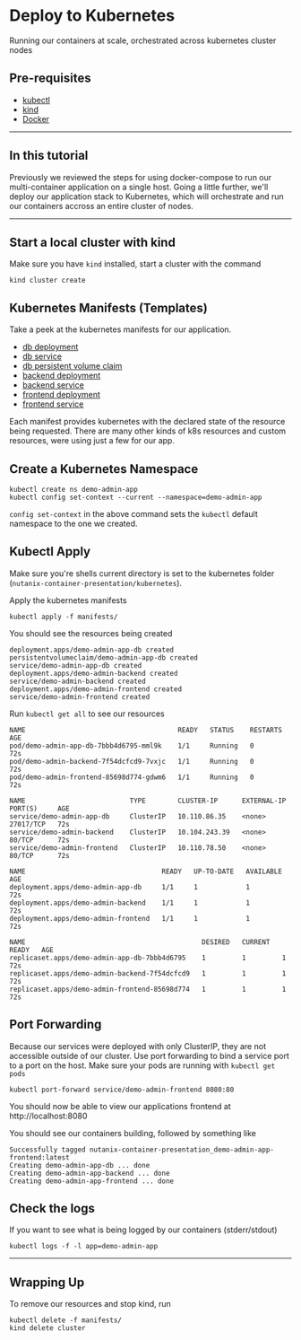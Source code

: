 # Deploy to Kubernetes
Running our containers at scale, orchestrated across kubernetes cluster nodes

## Pre-requisites
* [kubectl](https://kubernetes.io/docs/tasks/tools/install-kubectl/)
* [kind](https://kind.sigs.k8s.io/)
* [Docker](https://docs.docker.com/get-docker/)
---

## In this tutorial

Previously we reviewed the steps for using docker-compose to run our multi-container application on a single host. Going a little further, we'll deploy our application stack to Kubernetes, which will orchestrate and run our containers accross an entire cluster of nodes.

---

## Start a local cluster with kind

Make sure you have `kind` installed, start a cluster with the command
```
kind cluster create
```

## Kubernetes Manifests (Templates)
Take a peek at the kubernetes manifests for our application. 
* [db deployment](manifests/demo-admin-app-db-deployment.yaml)
* [db service](manifests/demo-admin-app-db-svc.yaml)
* [db persistent volume claim](manifests/demo-admin-app-db-pvc.yaml)
* [backend deployment](manifests/demo-admin-backend-deployment.yaml)
* [backend service](manifests/demo-admin-backend-svc.yaml)
* [frontend deployment](manifests/demo-admin-frontend-deployment.yaml)
* [frontend service](manifests/demo-admin-frontend-svc.yaml)

Each manifest provides kubernetes with the declared state of the resource being requested. There are many other kinds of k8s resources and custom resources, were using just a few for our app.

## Create a Kubernetes Namespace

```
kubectl create ns demo-admin-app
kubectl config set-context --current --namespace=demo-admin-app
```

`config set-context` in the above command sets the `kubectl` default namespace to the one we created.

## Kubectl Apply
Make sure you're shells current directory is set to the kubernetes folder (`nutanix-container-presentation/kubernetes`).

Apply the kubernetes manifests
```
kubectl apply -f manifests/
```

You should see the resources being created
```
deployment.apps/demo-admin-app-db created
persistentvolumeclaim/demo-admin-app-db created
service/demo-admin-app-db created
deployment.apps/demo-admin-backend created
service/demo-admin-backend created
deployment.apps/demo-admin-frontend created
service/demo-admin-frontend created
```

Run `kubectl get all` to see our resources
```
NAME                                      READY   STATUS    RESTARTS   AGE
pod/demo-admin-app-db-7bbb4d6795-mml9k    1/1     Running   0          72s
pod/demo-admin-backend-7f54dcfcd9-7vxjc   1/1     Running   0          72s
pod/demo-admin-frontend-85698d774-gdwm6   1/1     Running   0          72s

NAME                          TYPE        CLUSTER-IP      EXTERNAL-IP   PORT(S)     AGE
service/demo-admin-app-db     ClusterIP   10.110.86.35    <none>        27017/TCP   72s
service/demo-admin-backend    ClusterIP   10.104.243.39   <none>        80/TCP      72s
service/demo-admin-frontend   ClusterIP   10.110.78.50    <none>        80/TCP      72s

NAME                                  READY   UP-TO-DATE   AVAILABLE   AGE
deployment.apps/demo-admin-app-db     1/1     1            1           72s
deployment.apps/demo-admin-backend    1/1     1            1           72s
deployment.apps/demo-admin-frontend   1/1     1            1           72s

NAME                                            DESIRED   CURRENT   READY   AGE
replicaset.apps/demo-admin-app-db-7bbb4d6795    1         1         1       72s
replicaset.apps/demo-admin-backend-7f54dcfcd9   1         1         1       72s
replicaset.apps/demo-admin-frontend-85698d774   1         1         1       72s
```

## Port Forwarding
Because our services were deployed with only ClusterIP, they are not accessible outside of our cluster. Use port forwarding to bind a service port to a port on the host. Make sure your pods are running with `kubectl get pods`
```
kubectl port-forward service/demo-admin-frontend 8080:80
```
You should now be able to view our applications frontend at http://localhost:8080


You should see our containers building, followed by something like
```
Successfully tagged nutanix-container-presentation_demo-admin-app-frontend:latest
Creating demo-admin-app-db ... done
Creating demo-admin-app-backend ... done
Creating demo-admin-app-frontend ... done
```

## Check the logs
If you want to see what is being logged by our containers (stderr/stdout)
```
kubectl logs -f -l app=demo-admin-app
```

---

## Wrapping Up
To remove our resources and stop kind, run
```
kubectl delete -f manifests/
kind delete cluster
```





